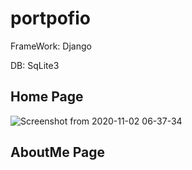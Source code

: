 # portpofio

FrameWork: Django

DB: SqLite3

<h2> Home Page</h2>

![Screenshot from 2020-11-02 06-37-34](https://user-images.githubusercontent.com/58256205/97833673-30120b00-1cd6-11eb-9f98-ab0935b5cba8.png)

<h2> AboutMe Page</h2>
